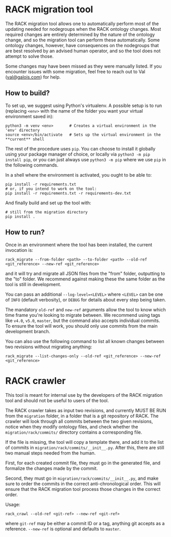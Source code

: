 # RACK migration tool

The RACK migration tool allows one to automatically perform most of the updating
needed for nodegroups when the RACK ontology changes.  Most required changes are
entirely determined by the nature of the ontology change, and so the migration
tool can perform these automatically.  Some ontology changes, however, have
consequences on the nodegroups that are best resolved by an advised human
operator, and so the tool does not attempt to solve those.

Some changes may have been missed as they were manually listed. If you encounter
issues with some migration, feel free to reach out to Val (val@galois.com) for
help.

## How to build?

To set up, we suggest using Python's virtualenv.  A possible setup is to run
(replacing `<env>` with the name of the folder you want your virtual environment
saved in):

```
python3 -m venv <env>       # Creates a virtual environment in the 'env' directory
source <env>/bin/activate   # Sets up the virtual environment in the **current** shell
```

The rest of the procedure uses `pip`.  You can choose to install it globally
using your package manager of choice, or locally via `python3 -m pip install
pip`, or you can just always use `python3 -m pip` where we use `pip` in the
following commands.

In a shell where the environment is activated, you ought to be able to:

```
pip install -r requirements.txt
# or, if you intend to work on the tool:
pip install -r requirements.txt -r requirements-dev.txt
```

And finally build and set up the tool with:

```
# still from the migration directory
pip install .
```

## How to run?

Once in an environment where the tool has been installed, the current invocation
is:

```
rack_migrate --from-folder <path> --to-folder <path> --old-ref <git_reference> --new-ref <git_reference>
```

and it will try and migrate all JSON files from the "from" folder, outputting to
the "to" folder.  We recommend against making these the same folder as the tool
is still in development.

You can pass an additional `--log-level=<LEVEL>` where `<LEVEL>` can be one
of `INFO` (default verbosity), or `DEBUG` for details about every step being
taken.

The mandatory `old-ref` and `new-ref` arguments allow the tool to know which
time frame you're looking to migrate between.  We recommend using tags like
`v4.0`, `v5.0`, `master`, but the command also accepts individual commits. To
ensure the tool will work, you should only use commits from the main development
branch.

You can also use the following command to list all known changes between two
revisions without migrating anything:

```
rack_migrate --list-changes-only --old-ref <git_reference> --new-ref <git_reference>
```

# RACK crawler

This tool is meant for internal use by the developers of the RACK migration tool
and should not be useful to users of the tool.

The RACK crawler takes as input two revisions, and currently MUST BE RUN from
the `migration` folder, in a folder that is a git repository of RACK.  The
crawler will look through all commits between the two given revisions, notice
when they modify ontology files, and check whether the `migration/rack/commits/`
directory contains a corresponding file.

If the file is missing, the tool will copy a template there, and add it to the
list of commits in `migration/rack/commits/__init__.py`.  After this, there are
still two manual steps needed from the human.

First, for each created commit file, they must go in the generated file, and
formalize the changes made by the commit.

Second, they must go in `migration/rack/commits/__init__.py`, and make sure to
order the commits in the correct anti-chronological order.  This will ensure
that the RACK migration tool process those changes in the correct order.

Usage:

```
rack_crawl --old-ref <git-ref> --new-ref <git-ref>
```

where `git-ref` may be either a commit ID or a tag, anything git accepts as a
reference.  `--new-ref` is optional and defaults to `master`.
